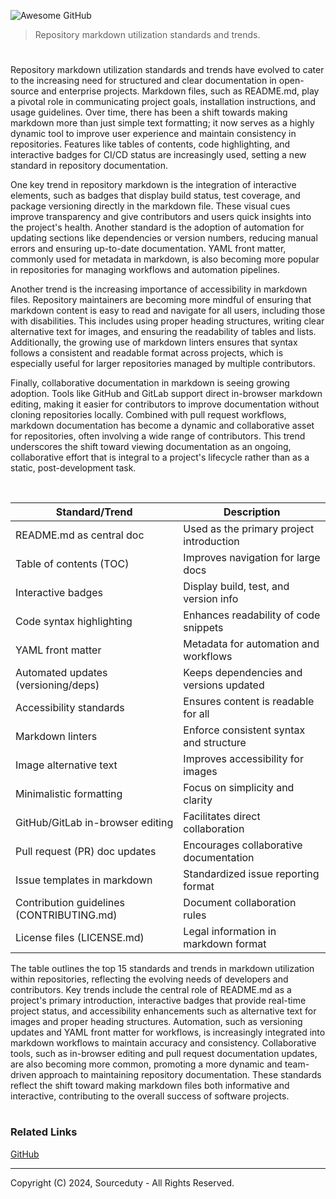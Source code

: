 ![Awesome GitHub](https://github.com/user-attachments/assets/eed503f5-5ec2-476a-88fb-9e1d66f8908d)

> Repository markdown utilization standards and trends.

#

Repository markdown utilization standards and trends have evolved to cater to the increasing need for structured and clear documentation in open-source and enterprise projects. Markdown files, such as README.md, play a pivotal role in communicating project goals, installation instructions, and usage guidelines. Over time, there has been a shift towards making markdown more than just simple text formatting; it now serves as a highly dynamic tool to improve user experience and maintain consistency in repositories. Features like tables of contents, code highlighting, and interactive badges for CI/CD status are increasingly used, setting a new standard in repository documentation.

One key trend in repository markdown is the integration of interactive elements, such as badges that display build status, test coverage, and package versioning directly in the markdown file. These visual cues improve transparency and give contributors and users quick insights into the project's health. Another standard is the adoption of automation for updating sections like dependencies or version numbers, reducing manual errors and ensuring up-to-date documentation. YAML front matter, commonly used for metadata in markdown, is also becoming more popular in repositories for managing workflows and automation pipelines.

Another trend is the increasing importance of accessibility in markdown files. Repository maintainers are becoming more mindful of ensuring that markdown content is easy to read and navigate for all users, including those with disabilities. This includes using proper heading structures, writing clear alternative text for images, and ensuring the readability of tables and lists. Additionally, the growing use of markdown linters ensures that syntax follows a consistent and readable format across projects, which is especially useful for larger repositories managed by multiple contributors.

Finally, collaborative documentation in markdown is seeing growing adoption. Tools like GitHub and GitLab support direct in-browser markdown editing, making it easier for contributors to improve documentation without cloning repositories locally. Combined with pull request workflows, markdown documentation has become a dynamic and collaborative asset for repositories, often involving a wide range of contributors. This trend underscores the shift toward viewing documentation as an ongoing, collaborative effort that is integral to a project's lifecycle rather than as a static, post-development task.

<br>

| Standard/Trend                          | Description                             |
|-----------------------------------------|-----------------------------------------|
| README.md as central doc                | Used as the primary project introduction|
| Table of contents (TOC)                 | Improves navigation for large docs      |
| Interactive badges                      | Display build, test, and version info   |
| Code syntax highlighting                | Enhances readability of code snippets   |
| YAML front matter                       | Metadata for automation and workflows   |
| Automated updates (versioning/deps)      | Keeps dependencies and versions updated |
| Accessibility standards                 | Ensures content is readable for all     |
| Markdown linters                        | Enforce consistent syntax and structure |
| Image alternative text                  | Improves accessibility for images       |
| Minimalistic formatting                 | Focus on simplicity and clarity         |
| GitHub/GitLab in-browser editing        | Facilitates direct collaboration        |
| Pull request (PR) doc updates           | Encourages collaborative documentation  |
| Issue templates in markdown             | Standardized issue reporting format     |
| Contribution guidelines (CONTRIBUTING.md)| Document collaboration rules            |
| License files (LICENSE.md)              | Legal information in markdown format    |

The table outlines the top 15 standards and trends in markdown utilization within repositories, reflecting the evolving needs of developers and contributors. Key trends include the central role of README.md as a project's primary introduction, interactive badges that provide real-time project status, and accessibility enhancements such as alternative text for images and proper heading structures. Automation, such as versioning updates and YAML front matter for workflows, is increasingly integrated into markdown workflows to maintain accuracy and consistency. Collaborative tools, such as in-browser editing and pull request documentation updates, are also becoming more common, promoting a more dynamic and team-driven approach to maintaining repository documentation. These standards reflect the shift toward making markdown files both informative and interactive, contributing to the overall success of software projects.

#
### Related Links

[GitHub](https://github.com/sourceduty/GitHub)

***
Copyright (C) 2024, Sourceduty - All Rights Reserved.
